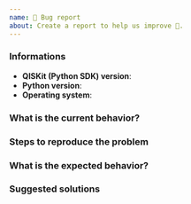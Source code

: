 ```yaml
---
name: 🐛 Bug report
about: Create a report to help us improve 🤔.
---
```


<!-- ⚠️ If you do not respect this template, your issue will be closed -->
<!-- ⚠️ Make sure to browse the opened and closed issues -->

<!-- ⚠️ Before writing your issue make sure you are using: -->
<!-- QISKit-sdk-py ^0.5.x -->
<!-- Python ^3.5.x. -->

### Informations

- **QISKit (Python SDK) version**:
- **Python version**:
- **Operating system**:

### What is the current behavior?



### Steps to reproduce the problem



### What is the expected behavior?



### Suggested solutions


